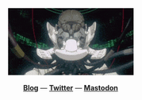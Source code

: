 <div align="center">
  <a href="https://github.com/f1zm0">
    <img src="images/cover.gif">
  </a>
</div>

<p align="center">
<b><a href="https://fzm.ooo/">Blog</a></b>
&mdash; 
<b><a href="https://twitter.com/f1zm0">Twitter</a></b>
&mdash; 
<b><a href="https://infosec.exchange/@f1zm0">Mastodon</a></b>
</p>
